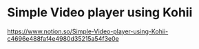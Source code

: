 # Simple Video player using Kohii

https://www.notion.so/Simple-Video-player-using-Kohii-c4696e488faf4e4980d35215a54f3e0e
